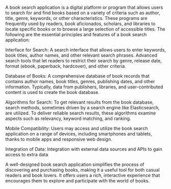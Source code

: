 A book search application is a digital platform or program that allows users to search for and find books based on a variety of criteria such as author, title, genre, keywords, or other characteristics. These programs are frequently used by readers, book aficionados, scholars, and libraries to locate specific books or to browse a large selection of accessible titles. The following are the essential principles and features of a book search application:

Interface for Search:
A search interface that allows users to enter keywords, book titles, author names, and other relevant search phrases.
Advanced search tools that let readers to restrict their search by genre, release date, format (ebook, paperback, hardcover), and other criteria.

Database of Books:
A comprehensive database of book records that contains author names, book titles, genres, publishing dates, and other information.
Typically, data from publishers, libraries, and user-contributed content is used to create the book database.

Algorithms for Search:
To get relevant results from the book database, search methods, sometimes driven by a search engine like Elasticsearch, are utilized. To deliver reliable search results, these algorithms examine aspects such as relevancy, keyword matching, and ranking.

Mobile Compatibility:
Users may access and utilize the book search application on a range of devices, including smartphones and tablets, thanks to mobile apps and responsive web design.

Integration of Data:
Integration with external data sources and APIs to gain access to extra data

A well-designed book search application simplifies the process of discovering and purchasing books, making it a useful tool for both casual readers and book lovers. It offers users a rich, interactive experience that encourages them to explore and participate with the world of books.
